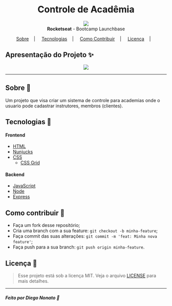 <h1 align="center">Controle de Acadêmia</h1>

<p align="center">
<image src="https://i.pinimg.com/originals/f6/21/81/f62181c448fb37f2f57da69efac19d5d.png"/></br>
<label><b>Rocketseat</b> - Bootcamp Launchbase </h1></label>
</p>

<p align="center">
<a href="#sobre-memo">Sobre</a>&nbsp;&nbsp;&nbsp; | &nbsp;&nbsp;&nbsp;
<a href="#tecnologias-rocket">Tecnologias</a>&nbsp;&nbsp;&nbsp; | &nbsp;&nbsp;&nbsp;
<a href="#como-contribuir-">Como Contribuir</a>&nbsp;&nbsp;&nbsp; | &nbsp;&nbsp;&nbsp;
<a href="#licença-scroll">Licença</a>&nbsp;&nbsp;&nbsp; | &nbsp;&nbsp;&nbsp;
</p>

<!-- <p align="center">
<image src="https://img.shields.io/badge/Shields-customizados-red"/>
</p> -->

<!-- Clique [aqui](https://shields.io/) e selecione escudos para o seu projeto. -->

## Apresentação do Projeto :sparkles:

<p align="center">
<image src="layout.png" />
</p>

---

## Sobre :memo:

Um projeto que visa criar um sistema de controle para academias onde o usuario pode cadastrar instrutores, membros (clientes). 

## Tecnologias :rocket:

#### Frontend 
- <a href="#">HTML</a>
- <a href="#">Nunjucks</a>
- <a href="#">CSS</a>
  - <a href="#">CSS Grid</a>
#### Backend
- <a href="#">JavaScript</a>
- <a href="#">Node</a>
- <a href="#">Express</a>

## Como contribuir 🤔

- Faça um fork desse repositório;
- Cria uma branch com a sua feature: `git checkout -b minha-feature`;
- Faça commit das suas alterações: `git commit -m 'feat: Minha nova feature'`;
- Faça push para a sua branch: `git push origin minha-feature`.

## Licença :scroll:

> Esse projeto está sob a licença MIT. Veja o arquivo [LICENSE](LICENSE) para mais detalhes.

---

##### Feito por Diego Nonato :wave:
